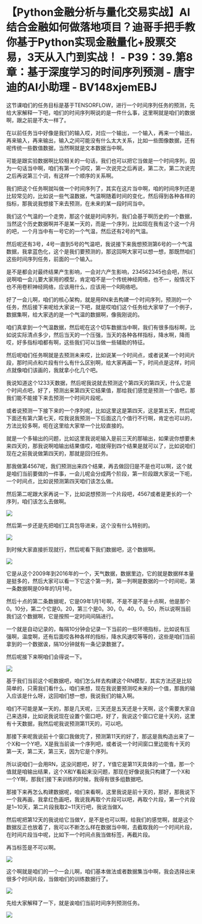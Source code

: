 # 【Python金融分析与量化交易实战】AI结合金融如何做落地项目？迪哥手把手教你基于Python实现金融量化+股票交易，3天从入门到实战！ - P39：39.第8章：基于深度学习的时间序列预测 - 唐宇迪的AI小助理 - BV148xjemEBJ

这节课咱们的任务目标是基于TENSORFLOW，进行一个时间序列任务的预测，先给大家解释一下吧，咱们的时间序列啊说的是一件什么事，这里啊就是咱们的数据啊，跟之前是不太一样了。

在以前任务当中好像是我们的输入哎，对应一个输出，一个输入，再来一个输出，再来输入，再来输出，输入之间可能没有什么太大关系，比如一些图像数据，还有呢传统一些数值数据，当然啊就是文本数据当中啊。

可能是跟实验数据啊比较相关的一句话，我们也可以把它当做是一个时间序列，因为一句话当中啊，咱们有第一个词哎，第一次说完之后再说，第二次，第二次说完之后再说第三个词，有这样一个顺序的关系啊。

我们把这个任务啊就叫做一个时间序列了，其实在这片当中啊，咱的时间序列还是比较常见的，比如说一些气温数据，气温啊随着时间的变化，然后得到各种各样的指标，那我说我想接下来去预测，在未来的某一段时间当中。

我们这个气温的一个走势，那这个就是时间序列，我们会基于啊历史的一个数据，当然这个历史数据啊并不是某一天的，而是一个序列，比如现在我有这个这一个月的吧，一个月当中有一号它的一个气温，然后还有2号的气温。

然后呢还有3号，4号一直到5号的气温吧，我说接下来我想预测第6号的一个气温数据，我拿蓝色化，这个是我们要预测的，那这回啊大家可以想一想，那既然咱们这些时间序列任务，前面的一个输入。

是不是都会对最终结果产生影响，一会对六产生影响，234562345也会吧，所以说啊咱一会儿要大家用的模型，肯定咱不是一个传统神经网络，也不一，般情况下也不用卷积神经网络，应该用什么，应该用一个R网络吧。

好了一会儿啊，咱们的核心架构，就是用RN来去构建一个时间序列，预测的一个任务，然后接下来呢给大家说一下吧，就是哎咱们这个任务给大家举了一个例子，数据集啊，给大家选的是一个气温的数据啊，像我刚说的。

咱们真拿到一个气温数据，然后呢在这个切车数据当中啊，我们有很多指标啊，比如说实际清点多少，然后当天的一个压强，当天的各种各样指标，降水啊，降雨哎，好多指标咱都有啊，这些我们可以当做一些辅助的特征。

然后呢咱们任务啊就是去预测未来哎，比如说某一个时间点，或者说某一个时间片段，那时间点和片段有什么有什么区别啊，给大家再画一下，时间点是这样，时间点就像咱们该画的，我就拿小化几个吧。

我说知道这个1233天数据，然后呢我说就去预测这个第四天的第四天，什么它是个时间点吧，好了，预测出来第四天它结果值，那给我们感觉是预测一个值吧，那我们能不能接下来去预测一个时间片段呢。

或者说预测一下接下来的一个序列呢，比如这里这是第四天，这是第五天，然后呢下面还有第六第七天，哎我说我预测一下后面这几个值行不行啊，肯定也可以的，方法比较多啊，呃在这里给大家举一个比较直接的。

就是一个多输出的问题，比如这里我说呃输入是前三天的那输出，如果说你想要未来四天的，那我说啊咱输出结果值哎，咱就得到四个结果是就可以了，比如说咱们现在之前我说做第四天的，那就是回归任务。

那我做第4567呢，我们预测出来四个结果，再去做回归是不是也可以啊，这个就是咱们当前要做的一件事，一会儿呢会分成两个阶段，第一阶段跟大家说一下呃，一个时间点，比如说预测第四天咱们该怎么做。

然后第二呢跟大家再说一下，比如说想预测一个片段吧，4567或者是更长的一个序列，咱们该怎么去做啊。

![](img/ae9f012cc6ac37ba5df4aab6fa00132c_1.png)

然后第一步还是先把咱们工具包导进来，这个没有什么特别的。

![](img/ae9f012cc6ac37ba5df4aab6fa00132c_3.png)

到时候大家直接折现就行，然后呢看下我们数据吧，这个数据啊。

![](img/ae9f012cc6ac37ba5df4aab6fa00132c_5.png)

它是从这个2009年到2016年的一个，天气数据，数据里边，它的就是数据样本量是挺多的，然后大家可以看一下它这个第一列，第一列啊是数据的一个时间呃，第一条数据啊是09年的1月1号。

然后十点的第二条数据呢，它是09年1月1号啊，不是不是不是十点啊，他是那个0。10分，第二个它是0。20，第三个是0。30，0。40，0。50，所以说啊当前我们这个数据啊，它是按照一定时间间隔进行。

一个就是自动记录的，每隔10分钟会记录一下当前的一些环境指标，比如说有压强啊，温度啊，还有后面哎各种各样的指标，降水风速哎等等的，这些是咱们当前拿到的一个数据诶，隔10分钟就有一条记录数据了。

然后呢接下来啊咱们会得说一下。

![](img/ae9f012cc6ac37ba5df4aab6fa00132c_7.png)

基于我们当前这个呃数据吧，咱们怎么样去构建这个RN模型，其实方法还是比较简单的，只需我们看什么，咱们来想，现在我说要预测哎未来的一个值，那我的输入应该是什么呀，这回咱们想一想，我说我们的输入啊。

咱们不可能是某一天的，那是几天呢，三天还是五天还是十天啊，这个需要大家自己来选择，比如说我说现在设置个窗口吧，好了，我说这个窗口它是十天的，这里有十天数据，我然后呢我说预测第11天的，可以吧。

那接下来呢我说前十个窗口我做完了，预测第11天的好了，那这是我构造出来了一个X和一个Y吧，X是我当前诶一个序列吧，或者说一个时间窗口里边能有十天的第一天，第二天，第三天，因为它是个序列。

所以说咱们一会用RN，这没问题吧，好了，Y值它是第11天具体的一个值，那一个值就是咱输出结果，这个X和Y看起来没问题，那现在好像说我只构建了一个X和一个Y啊，那我们接下来训练的时候，我得有很多组数据吧。

那接下来再怎么构建数据呢，咱们来看啊，这里我说是前十天的，那好，那我说下一个我再画，我拿红色画吧，我说我再取个片段可以吧，再取个片段，第一个片段是1~10天，第二片段我取2~11天行吧，我说当做X。

然后呢把第12天的我说给它当做Y，是不是也可以啊，给我们的感觉啊，就是这个数据反正也放着了，我可以不断怎么样在数据当中啊，去截取我的一个时间片段，在时间片段当中呢，比如下一个时间点我当做标签，再截片段。

再当标签是不可以啊。

![](img/ae9f012cc6ac37ba5df4aab6fa00132c_9.png)

这个啊就是咱们的一个一会儿啊，咱们基本做法或者数据集当中啊，我会选择出来很多个时间片段，当做咱们的训练数据行了。



![](img/ae9f012cc6ac37ba5df4aab6fa00132c_11.png)

先给大家解释了一下，就是诶咱们当前时间序列预测任务。

![](img/ae9f012cc6ac37ba5df4aab6fa00132c_13.png)
